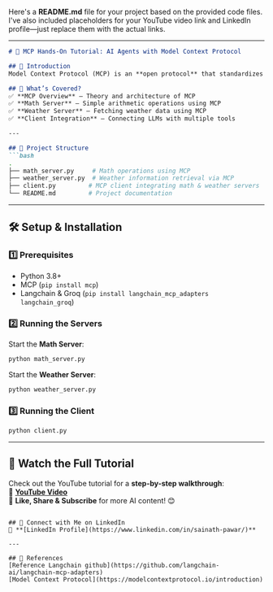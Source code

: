 Here's a **README.md** file for your project based on the provided code files. I've also included placeholders for your YouTube video link and LinkedIn profile—just replace them with the actual links.  

---

```md
# 🚀 MCP Hands-On Tutorial: AI Agents with Model Context Protocol

## 📌 Introduction  
Model Context Protocol (MCP) is an **open protocol** that standardizes how applications provide context to **LLMs (Large Language Models)**. This project demonstrates how to use MCP to build AI-powered agents that integrate with real-world tools.

## 📖 What’s Covered?  
✅ **MCP Overview** – Theory and architecture of MCP  
✅ **Math Server** – Simple arithmetic operations using MCP  
✅ **Weather Server** – Fetching weather data using MCP  
✅ **Client Integration** – Connecting LLMs with multiple tools  

---

## 📂 Project Structure  
```bash
.
├── math_server.py     # Math operations using MCP
├── weather_server.py  # Weather information retrieval via MCP
├── client.py         # MCP client integrating math & weather servers
└── README.md         # Project documentation
```

---

## 🛠 Setup & Installation  

### **1️⃣ Prerequisites**  
- Python 3.8+  
- MCP (`pip install mcp`)  
- Langchain & Groq (`pip install langchain_mcp_adapters langchain_groq`)  

### **2️⃣ Running the Servers**  
Start the **Math Server**:  
```bash
python math_server.py
```  
Start the **Weather Server**:  
```bash
python weather_server.py
```  

### **3️⃣ Running the Client**  
```bash
python client.py
```  

---

## 🎥 Watch the Full Tutorial  
Check out the YouTube tutorial for a **step-by-step walkthrough**:  
🔗 **[YouTube Video](https://youtu.be/sjEpclCirvI)**  
📌 **Like, Share & Subscribe** for more AI content! 😊  
```

## 💼 Connect with Me on LinkedIn  
🔗 **[LinkedIn Profile](https://www.linkedin.com/in/sainath-pawar/)**  

---

## 🚀 References
[Reference Langchain github](https://github.com/langchain-ai/langchain-mcp-adapters)  
[Model Context Protocol](https://modelcontextprotocol.io/introduction)




